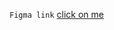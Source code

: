 `Figma link` [click on me](https://www.figma.com/file/vbnM4InNNDIkXrjKUWdnlL/Untitled?node-id=0%3A1)
